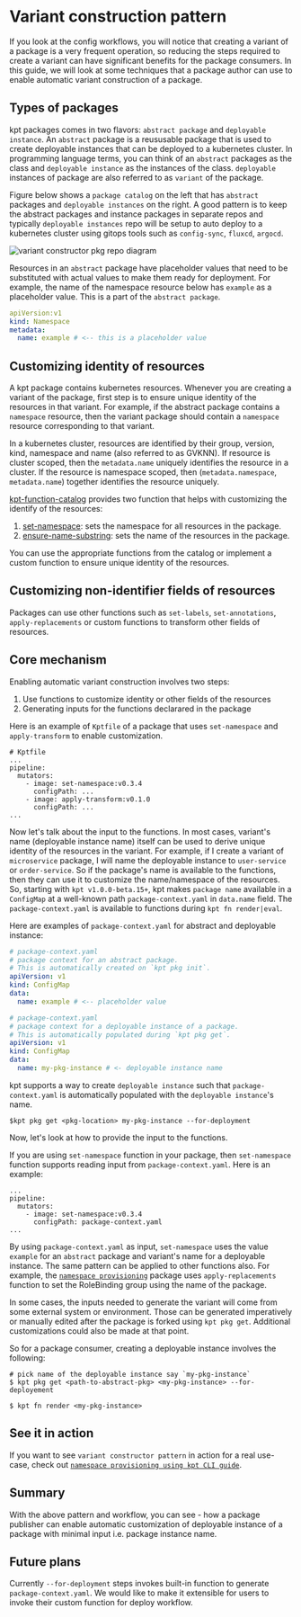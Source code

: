 # Variant construction pattern

If you look at the config workflows, you will notice that creating a variant
of a package is a very frequent operation, so reducing the steps
required to create a variant can have significant benefits for the
package consumers. In this guide, we will look at some techniques
that a package author can use to enable automatic variant construction of a package.

## Types of packages

kpt packages comes in two flavors:  `abstract package` and
`deployable instance`. An `abstract` package is a reususable package that
is used to create deployable instances that can be deployed to a
kubernetes cluster. In programming language terms, you can think of an `abstract`
packages as the class and `deployable instance` as the instances of the class.
`deployable` instances of package are also referred to as `variant` of the package.

Figure below shows a `package catalog` on the left that has `abstract` packages
and `deployable instances` on the right. A good pattern is to keep the abstract
packages and instance packages in separate repos and typically
`deployable instances` repo will be setup to auto deploy to a kubernetes cluster
using gitops tools such as `config-sync`, `fluxcd`, `argocd`.

![variant constructor pkg repo diagram](/static/images/variant-constructor-pkg-repo-diagram.png)

Resources in an `abstract` package have placeholder values that need to be
substituted with actual values to make them ready for deployment.
For example, the name of the namespace resource below has `example` as a placeholder
value. This is a part of the `abstract package`.

```yaml
apiVersion:v1
kind: Namespace
metadata:
  name: example # <-- this is a placeholder value
```

## Customizing identity of resources

A kpt package contains kubernetes resources. Whenever you are creating a
variant of the package, first step is to ensure unique identity of the
resources in that variant. For example, if the abstract package contains a
`namespace` resource, then the variant package should contain a `namespace` resource
corresponding to that variant.

In a kubernetes cluster, resources are identified by their group, version, kind,
namespace and name (also referred to as GVKNN). If resource is cluster scoped,
then the `metadata.name` uniquely identifies the resource in a cluster. If the resource
is namespace scoped, then (`metadata.namespace`, `metadata.name`) together identifies the
resource uniquely.

[kpt-function-catalog](https://catalog.kpt.dev) provides two function that helps
with customizing the identify of the resources:

1. [set-namespace](https://catalog.kpt.dev/set-namespace/v0.3/): sets the
   namespace for all resources in the package.
2. [ensure-name-substring](https://catalog.kpt.dev/ensure-name-substring/v0.2/):
   sets the name of the resources in the package.

You can use the appropriate functions from the catalog or implement a custom
function to ensure unique identity of the resources.

## Customizing non-identifier fields of resources

Packages can use other functions such as `set-labels`, `set-annotations`, `apply-replacements`
or custom functions to transform other fields of resources.

## Core mechanism

Enabling automatic variant construction involves two steps:

1. Use functions to customize identity or other fields of the resources
2. Generating inputs for the functions declarared in the package

Here is an example of `Kptfile` of a package that uses `set-namespace` and `apply-transform`
to enable customization.

```Kptfile
# Kptfile
...
pipeline:
  mutators:
    - image: set-namespace:v0.3.4
      configPath: ...
    - image: apply-transform:v0.1.0
      configPath: ...
...
```

Now let's talk about the input to the functions. In most cases, variant's name
(deployable instance name) itself can be used to derive unique identity
of the resources in the variant. For example, if I create a variant of
`microservice` package, I will name the deployable instance to
`user-service` or `order-service`. So if the package's name is available to the
functions, then they can use it to customize the name/namespace of the resources.
So, starting with `kpt v1.0.0-beta.15+`, kpt makes `package name` available
in a `ConfigMap` at a well-known path `package-context.yaml` in `data.name` field.
The `package-context.yaml` is available to functions during `kpt fn render|eval`.

Here are examples of `package-context.yaml` for abstract and deployable instance:

```yaml
# package-context.yaml
# package context for an abstract package.
# This is automatically created on `kpt pkg init`.
apiVersion: v1
kind: ConfigMap
data:
  name: example # <-- placeholder value
```

```yaml
# package-context.yaml
# package context for a deployable instance of a package.
# This is automatically populated during `kpt pkg get`.
apiVersion: v1
kind: ConfigMap
data:
  name: my-pkg-instance # <- deployable instance name
```

kpt supports a way to create `deployable instance` such that `package-context.yaml`
is automatically populated with the `deployable instance`'s name.

```shell
$kpt pkg get <pkg-location> my-pkg-instance --for-deployment
```

Now, let's look at how to provide the input to the functions.

If you are using `set-namespace` function in your package, then
`set-namespace` function supports reading input from `package-context.yaml`.
Here is an example:

```Kptfile
...
pipeline:
  mutators:
    - image: set-namespace:v0.3.4
      configPath: package-context.yaml
...
```

By using `package-context.yaml` as input, `set-namespace` uses the value `example`
for an `abstract` package and variant's name for a deployable instance. The
same pattern can be applied to other functions also. For example, the
[`namespace provisioning`](https://github.com/GoogleContainerTools/kpt-samples/tree/main/basens)
package uses `apply-replacements` function to set the RoleBinding group
using the name of the package.

In some cases, the inputs needed to generate the variant will come from
some external system or environment. Those can be generated imperatively or
manually edited after the package is forked using `kpt pkg get`. Additional
customizations could also be made at that point.

So for a package consumer, creating a deployable instance involves the following:

```shell
# pick name of the deployable instance say `my-pkg-instance`
$ kpt pkg get <path-to-abstract-pkg> <my-pkg-instance> --for-deployement

$ kpt fn render <my-pkg-instance>

```

## See it in action

If you want to see `variant constructor pattern` in action for a real use-case,
check out [`namespace provisioning using kpt CLI guide`](/guides/namespace-provisioning-cli.md).

## Summary

With the above pattern and workflow, you can see - how a package publisher can
enable automatic customization of deployable instance of a package with minimal
input i.e. package instance name.

## Future plans

Currently `--for-deployment` steps invokes built-in function to generate
`package-context.yaml`. We would like to make it extensible for users to invoke their
custom function for deploy workflow.
